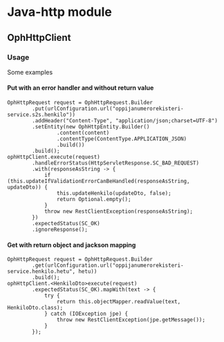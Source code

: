 # Java-http module

## OphHttpClient

### Usage
Some examples

#### Put with an error handler and without return value
    OphHttpRequest request = OphHttpRequest.Builder
            .put(urlConfiguration.url("oppijanumerorekisteri-service.s2s.henkilo"))
            .addHeader("Content-Type", "application/json;charset=UTF-8")
            .setEntity(new OphHttpEntity.Builder()
                    .content(content)
                    .contentType(ContentType.APPLICATION_JSON)
                    .build())
            .build();
    ophHttpClient.execute(request)
            .handleErrorStatus(HttpServletResponse.SC_BAD_REQUEST)
            .with(responseAsString -> {
                if (this.updateIfValidationErrorCanBeHandled(responseAsString, updateDto)) {
                    this.updateHenkilo(updateDto, false);
                    return Optional.empty();
                }
                throw new RestClientException(responseAsString);
            })
            .expectedStatus(SC_OK)
            .ignoreResponse();

#### Get with return object and jackson mapping
    OphHttpRequest request = OphHttpRequest.Builder
            .get(urlConfiguration.url("oppijanumerorekisteri-service.henkilo.hetu", hetu))
            .build();
    ophHttpClient.<HenkiloDto>execute(request)
            .expectedStatus(SC_OK).mapWith(text -> {
                try {
                    return this.objectMapper.readValue(text, HenkiloDto.class);
                } catch (IOException jpe) {
                    throw new RestClientException(jpe.getMessage());
                }
            });
